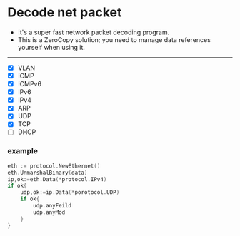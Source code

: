 # Decode net packet
* It's a super fast network packet decoding program.<br>
* This is a ZeroCopy solution; you need to manage data references yourself when using it.<br>
---
- [X] VLAN
- [X] ICMP
- [X] ICMPv6
- [X] IPv6
- [X] IPv4
- [X] ARP
- [X] UDP
- [X] TCP
- [ ] DHCP

### example
```go
eth := protocol.NewEthernet()
eth.UnmarshalBinary(data)
ip,ok:=eth.Data(*protocol.IPv4)
if ok{
    udp,ok:=ip.Data(*porotocol.UDP)
    if ok{
        udp.anyFeild
        udp.anyMod
    }
}

```